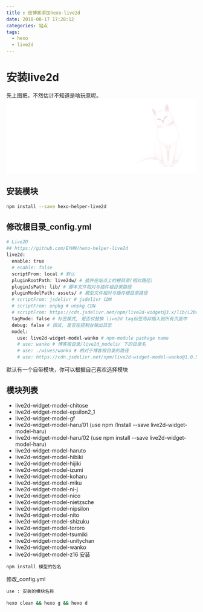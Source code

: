 ```yaml
---
title : 给博客添加hexo-live2d
date: 2018-08-17 17:28:12
categories: 站点
tags:
  - hexo
  - live2d
---
```

# 安装live2d
先上图把，不然估计不知道是啥玩意呢。  
![cat](给博客添加hexo-live2d/cat.png)
## 安装模块
``` bash
npm install --save hexo-helper-live2d
```
## 修改根目录_config.yml
``` bash
# Live2D
## https://github.com/EYHN/hexo-helper-live2d
live2d:
  enable: true
  # enable: false
  scriptFrom: local # 默认
  pluginRootPath: live2dw/ # 插件在站点上的根目录(相对路径)
  pluginJsPath: lib/ # 脚本文件相对与插件根目录路径
  pluginModelPath: assets/ # 模型文件相对与插件根目录路径
  # scriptFrom: jsdelivr # jsdelivr CDN
  # scriptFrom: unpkg # unpkg CDN
  # scriptFrom: https://cdn.jsdelivr.net/npm/live2d-widget@3.x/lib/L2Dwidget.min.js # 你的自定义 url
  tagMode: false # 标签模式, 是否仅替换 live2d tag标签而非插入到所有页面中
  debug: false # 调试, 是否在控制台输出日志
  model:
    use: live2d-widget-model-wanko # npm-module package name
    # use: wanko # 博客根目录/live2d_models/ 下的目录名
    # use: ./wives/wanko # 相对于博客根目录的路径
    # use: https://cdn.jsdelivr.net/npm/live2d-widget-model-wanko@1.0.5/assets/wanko.model.json # 你的自定义 url
```
默认有一个自带模块，你可以根据自己喜欢选择模块
## 模块列表
- live2d-widget-model-chitose
- live2d-widget-model-epsilon2_1
- live2d-widget-model-gf
- live2d-widget-model-haru/01 (use npm i1nstall --save live2d-widget-model-haru)
- live2d-widget-model-haru/02 (use npm install --save live2d-widget-model-haru)
- live2d-widget-model-haruto
- live2d-widget-model-hibiki
- live2d-widget-model-hijiki
- live2d-widget-model-izumi
- live2d-widget-model-koharu
- live2d-widget-model-miku
- live2d-widget-model-ni-j
- live2d-widget-model-nico
- live2d-widget-model-nietzsche
- live2d-widget-model-nipsilon
- live2d-widget-model-nito
- live2d-widget-model-shizuku
- live2d-widget-model-tororo
- live2d-widget-model-tsumiki
- live2d-widget-model-unitychan
- live2d-widget-model-wanko
- live2d-widget-model-z16
安装 
``` bash
npm install 模型的包名
```
修改_config.yml
``` bash
use : 安装的模块名称
```
``` bash
hexo clean && hexo g && hexo d
```
